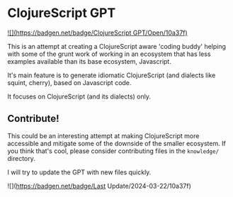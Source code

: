 # ClojureScript GPT

[![](https://badgen.net/badge/ClojureScript GPT/Open/10a37f)](https://chat.openai.com/g/g-17XaT40DC-clojurescript-gpt)

This is an attempt at creating a ClojureScript aware 'coding buddy' helping
with some of the grunt work of working in an ecosystem that has less examples
available than its base ecosystem, Javascript.

It's main feature is to generate idiomatic ClojureScript (and dialects like
squint, cherry), based on Javascript code.

It focuses on ClojureScript (and its dialects) only.


## Contribute!

This could be an interesting attempt at making ClojureScript more accessible
and mitigate some of the downside of the smaller ecosystem. If you think that's cool,
please consider contributing files in the `knowledge/` directory.

I will try to update the GPT with new files quickly.

![](https://badgen.net/badge/Last Update/2024-03-22/10a37f)
